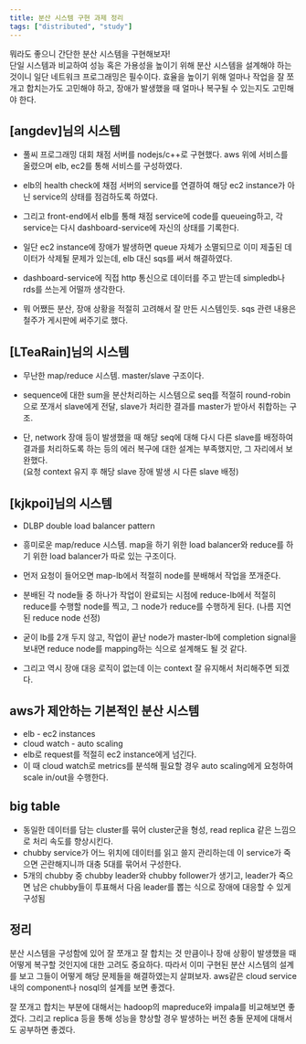 ```yaml
---
title: 분산 시스템 구현 과제 정리
tags: ["distributed", "study"]
---
```


뭐라도 좋으니 간단한 분산 시스템을 구현해보자!  
단일 시스템과 비교하여 성능 혹은 가용성을 높이기 위해 분산 시스템을 설계해야 하는 것이니 일단 네트워크 프로그래밍은 필수이다. 효율을 높이기 위해 얼마나 작업을 잘 쪼개고 합치는가도 고민해야 하고, 장애가 발생했을 때 얼마나 복구될 수 있는지도 고민해야 한다.

## [angdev]님의 시스템

- 풀씨 프로그래밍 대회 채점 서버를 nodejs/c++로 구현했다. aws 위에 서비스를 올렸으며 elb, ec2를 통해 서비스를 구성하였다.
- elb의 health check에 채점 서버의 service를 연결하여 해당 ec2 instance가 아닌 service의 상태를 점검하도록 하였다.
- 그리고 front-end에서 elb를 통해 채점 service에 code를 queueing하고, 각 service는 다시 dashboard-service에 자신의 상태를 기록한다.
- 일단 ec2 instance에 장애가 발생하면 queue 자체가 소멸되므로 이미 제출된 데이터가 삭제될 문제가 있는데, elb 대신 sqs를 써서 해결하였다.

- dashboard-service에 직접 http 통신으로 데이터를 주고 받는데 simpledb나 rds를 쓰는게 어떨까 생각한다.
- 뭐 어쨌든 분산, 장애 상황을 적절히 고려해서 잘 만든 시스템인듯. sqs 관련 내용은 철주가 게시판에 써주기로 했다.

## [LTeaRain]님의 시스템

- 무난한 map/reduce 시스템. master/slave 구조이다.
- sequence에 대한 sum을 분산처리하는 시스템으로 seq를 적절히 round-robin으로 쪼개서 slave에게 전달, slave가 처리한 결과를 master가 받아서 취합하는 구조.

- 단, network 장애 등이 발생했을 때 해당 seq에 대해 다시 다른 slave를 배정하여 결과를 처리하도록 하는 등의 에러 복구에 대한 설계는 부족했지만, 그 자리에서 보완했다.  
  (요청 context 유지 후 해당 slave 장애 발생 시 다른 slave 배정)

## [kjkpoi]님의 시스템

- DLBP double load balancer pattern
- 흥미로운 map/reduce 시스템. map을 하기 위한 load balancer와 reduce를 하기 위한 load balancer가 따로 있는 구조이다.
- 먼저 요청이 들어오면 map-lb에서 적절히 node를 분배해서 작업을 쪼개준다.
- 분배된 각 node들 중 하나가 작업이 완료되는 시점에 reduce-lb에서 적절히 reduce를 수행할 node를 찍고, 그 node가 reduce를 수행하게 된다. (나름 지연된 reduce node 선정)

- 굳이 lb를 2개 두지 않고, 작업이 끝난 node가 master-lb에 completion signal을 보내면 reduce node를 mapping하는 식으로 설계해도 될 것 같다.
- 그리고 역시 장애 대응 로직이 없는데 이는 context 잘 유지해서 처리해주면 되겠다.

## aws가 제안하는 기본적인 분산 시스템

- elb - ec2 instances
- cloud watch - auto scaling
- elb로 request를 적절히 ec2 instance에게 넘긴다.
- 이 때 cloud watch로 metrics를 분석해 필요할 경우 auto scaling에게 요청하여 scale in/out을 수행한다.

## big table

- 동일한 데이터를 담는 cluster를 묶어 cluster군을 형성, read replica 같은 느낌으로 처리 속도를 향상시킨다.
- chubby service가 어느 위치에 데이터를 읽고 쓸지 관리하는데 이 service가 죽으면 곤란해지니까 대충 5대를 묶어서 구성한다.
- 5개의 chubby 중 chubby leader와 chubby follower가 생기고, leader가 죽으면 남은 chubby들이 투표해서 다음 leader를 뽑는 식으로 장애에 대응할 수 있게 구성됨

## 정리

분산 시스템을 구성함에 있어 잘 쪼개고 잘 합치는 것 만큼이나 장애 상황이 발생했을 때 어떻게 복구할 것인지에 대한 고려도 중요하다. 따라서 이미 구현된 분산 시스템의 설계를 보고 그들이 어떻게 해당 문제들을 해결하였는지 살펴보자. aws같은 cloud service 내의 component나 nosql의 설계를 보면 좋겠다.

잘 쪼개고 합치는 부분에 대해서는 hadoop의 mapreduce와 impala를 비교해보면 좋겠다. 그리고 replica 등을 통해 성능을 향상할 경우 발생하는 버전 충돌 문제에 대해서도 공부하면 좋겠다.
